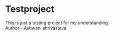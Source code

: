 # Testproject
This is just a testing project for my understanding.
<br>
Author - Ashwani shrivastava

